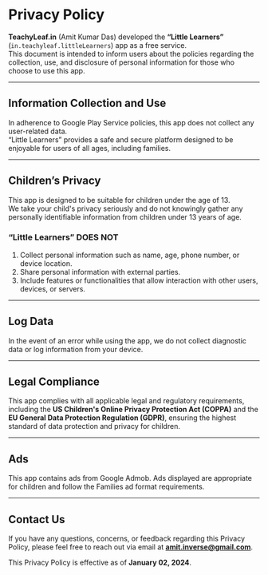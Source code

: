 
# Privacy Policy  

**TeachyLeaf.in** (Amit Kumar Das) developed the **“Little Learners”** (`in.teachyleaf.littleLearners`) app as a free service.  
This document is intended to inform users about the policies regarding the collection, use, and disclosure of personal information for those who choose to use this app.  

---

## Information Collection and Use  

In adherence to Google Play Service policies, this app does not collect any user-related data.  
“Little Learners” provides a safe and secure platform designed to be enjoyable for users of all ages, including families.  

---

## Children’s Privacy  

This app is designed to be suitable for children under the age of 13.  
We take your child's privacy seriously and do not knowingly gather any personally identifiable information from children under 13 years of age.  

### “Little Learners” **DOES NOT**  
1. Collect personal information such as name, age, phone number, or device location.  
2. Share personal information with external parties.  
3. Include features or functionalities that allow interaction with other users, devices, or servers.  

---

## Log Data  

In the event of an error while using the app, we do not collect diagnostic data or log information from your device.  

---

## Legal Compliance  

This app complies with all applicable legal and regulatory requirements, including the **US Children's Online Privacy Protection Act (COPPA)** and the **EU General Data Protection Regulation (GDPR)**, ensuring the highest standard of data protection and privacy for children.  

---

## Ads  

This app contains ads from Google Admob.
Ads displayed are appropriate for children and follow the Families ad format requirements.

---

## Contact Us  

If you have any questions, concerns, or feedback regarding this Privacy Policy, please feel free to reach out via email at **amit.inverse@gmail.com**.  

This Privacy Policy is effective as of **January 02, 2024**.  
